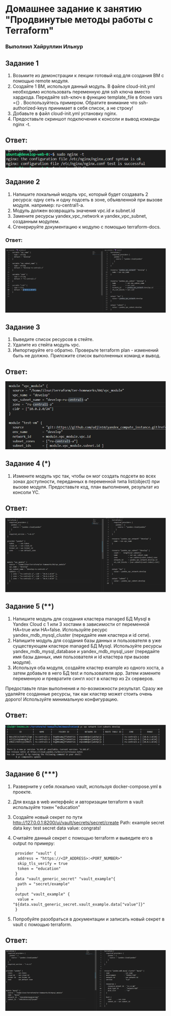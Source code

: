 # Домашнее задание к занятию "Продвинутые методы работы с Terraform"

### Выполнил Хайруллин Ильнур


## Задание 1
1. Возьмите из демонстрации к лекции готовый код для создания ВМ с помощью remote модуля.
2. Создайте 1 ВМ, используя данный модуль. В файле cloud-init.yml необходимо использовать переменную для ssh ключа вместо хардкода. Передайте ssh-ключ в функцию template_file в блоке vars ={} . Воспользуйтесь примером. Обратите внимание что ssh-authorized-keys принимает в себя список, а не строку!
3. Добавьте в файл cloud-init.yml установку nginx.
4. Предоставьте скриншот подключения к консоли и вывод команды nginx -t.

## Ответ:


![1](img/1.png)


## Задание 2
1. Напишите локальный модуль vpc, который будет создавать 2 ресурса: одну сеть и одну подсеть в зоне, объявленной при вызове модуля. например: ru-central1-a.
2. Модуль должен возвращать значения vpc.id и subnet.id
3. Замените ресурсы yandex_vpc_network и yandex_vpc_subnet, созданным модулем.
4. Сгенерируйте документацию к модулю с помощью terraform-docs.

### Ответ:

![2](img/2.png)

## Задание 3
1. Выведите список ресурсов в стейте.
2. Удалите из стейта модуль vpc.
3. Импортируйте его обратно. Проверьте terraform plan - изменений быть не должно. Приложите список выполненных команд и вывод.

## Ответ:

![3](img/3.png)

## Задание 4 (*)
1. Измените модуль vpc так, чтобы он мог создать подсети во всех зонах доступности, переданных в переменной типа list(object) при вызове модуля.
Предоставьте код, план выполнения, результат из консоли YC.
## Ответ:

![4](img/4.png)

## Задание 5 (**)
1. Напишите модуль для создания кластера managed БД Mysql в Yandex Cloud с 1 или 3 хостами в зависимости от переменной HA=true или HA=false. Используйте ресурс yandex_mdb_mysql_cluster (передайте имя кластера и id сети).
2. Напишите модуль для создания базы данных и пользователя в уже существующем кластере managed БД Mysql. Используйте ресурсы yandex_mdb_mysql_database и yandex_mdb_mysql_user (передайте имя базы данных, имя пользователя и id кластера при вызове модуля).
3. Используя оба модуля, создайте кластер example из одного хоста, а затем добавьте в него БД test и пользователя app. Затем измените переменную и превратите сингл хост в кластер из 2х серверов.

Предоставьте план выполнения и по-возможности результат. Сразу же удаляйте созданные ресурсы, так как кластер может стоить очень дорого! Используйте минимальную конфигурацию.
## Ответ:

![5](img/5.png)

## Задание 6 (***)
1. Разверните у себя локально vault, используя docker-compose.yml в проекте.
2. Для входа в web интерфейс и авторизации terraform в vault используйте токен "education"
3. Создайте новый секрет по пути http://127.0.0.1:8200/ui/vault/secrets/secret/create
Path: example
secret data key: test secret data value: congrats!
4. Считайте данный секрет с помощью terraform и выведите его в output по примеру:

        provider "vault" {
         address = "https://<IP_ADDRESS>:<PORT_NUMBER>"
         skip_tls_verify = true
         token = "education"
        }
        data "vault_generic_secret" "vault_example"{
         path = "secret/example"
        }
        output "vault_example" {
         value = "${data.vault_generic_secret.vault_example.data["value"]}"
        }

5. Попробуйте разобраться в документации и записать новый секрет в vault с помощью terraform.

## Ответ:

![6](img/6.png)

